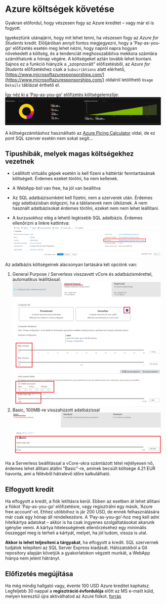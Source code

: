 # Azure költségek követése

Gyakran előfordul, hogy vészesen fogy az Azure kreditet – vagy már el is fogyott.

Igyekeztünk utánajárni, hogy mit lehet tenni, ha vészesen fogy az *Azure for Students* kredit. Elöljáróban annyit fontos megjegyezni, hogy a ’Pay-as-you-go’ előfizetés esetén meg lehet nézni, hogy napról napra hogyan növekedett a költség, és a tendenciát meghosszabbítva mekkora számlára számíthatunk a hónap végére. A költségeket aztán tovább lehet bontani. Sajnos ez a funkció hiányzik a „szopnzorált” előfizetésből, az *Azure for Students* előfizetéshez csak a `Subscribtions` alatt elérhető, [https://www.microsoftazuresponsorships.com/](https://www.microsoftazuresponsorships.com/) oldalról letölthető `Usage Details` táblázat érthető el.

Így néz ki a ’Pay-as-you-go’ előfizetés  költségelemzője:
![1614698473871.png](../../images/1614698473871.png)


A költségszámításhoz használható az [Azure Picing Calculator](https://azure.microsoft.com/hu-hu/pricing/calculator/) oldal, de ez pont SQL szerver esetén nem sokat segít...

## Típushibák, melyek magas költségekhez vezetnek

- Leállított virtuális gépek esetén is kell fizeni a háttértár fenntartásának költségeit. Érdemes ezeket törölni, ha nem kellenek. 

- A WebApp-ból van free, ha jól van beállítva

- Az SQL adatbázisomként kell fizetni, nem a szerverek után. Érdemes egy adatbázisban dolgozni, ha a táblanevek nem ütköznek. A nem használt adatbázisokat érdemes törölni, ezeket nem nem lehet leállítani. 

- A kurzusokhoz elég a lehető legkisebb SQL adatbázis. Érdemes ellenőrizni a linkre kattintva:
![1614699641758.png](../../images/1614699641758.png)

Az adatbázis költségeinek alacsonyan tartására két opciónk van:
1) General Purpose / Serverless visszavett vCore és adatbázismérettel, automatikus leállítással:
![1614699890414.png](../../images/1614699890414.png)
2) Basic, 100MB-re visszahúzott adatbázissal
![1614699994470.png](../../images/1614699994470.png)

Ha a Serverless beállítással a vCore-okra számlázott tétel rejtélyesen nő, érdemes lehet állítani átállni "Basic"-re, aminek becsült költsége 4.21 EUR havonta, ami a félévből hátralevő időre kalkulálható.  

## Elfogyott kredit

Ha elfogyott a kredit, a fiók letiltásra kerül. Ebben az esetben át lehet állítani a fiókot ’Pay-as-you-go’ előfizetésre, vagy regisztrálni egy másik, ’Azure free account’-ot. Ehhez utóbbihoz is jár 200 USD, de ennek felhasználására már csak egy hónap áll rendelkezésre. A ’Pay-as-you-go’-hoz meg kell adni hitelkártya adatokat – akkor is ha csak ingyenes szolgáltatásokat akarunk igénybe venni. A kártya hitelességének ellenőrzéséhez egy minimális összeggel meg is terheli a kártyát, melyet, ha jól tudom, vissza is utal. 

**Akkor is lehet teljesíteni a tárgyakat**, ha elfogyott a kredit. SQL szervernek tudjátok telepíteni az SQL Server Express kiadását. Hálózatokból a Git repository alapján követjük a gyakorlatokon végzett munkát, a WebApp hiánya nem jelent hátrányt.

## Előfizetés megújítása

Ha még mindig hallgató vagy, évente 100 USD Azure kreditet kaphatsz. Legfeljebb 30 nappal a **regisztráció évfordulója** előtt az MS e-mailt küld, melyen keresztül újra aktiválhatod az Azure fiókot. [forrás](https://azure.microsoft.com/en-gb/resources/knowledge-center/can-i-get-azure-for-students-again-next-year/)
